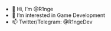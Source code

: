 - 👋 Hi, I’m @R1nge
- 👀 I’m interested in Game Development
- 📫 Twitter/Telegram: @R1ngeDev

<!---
R1nge/R1nge is a ✨ special ✨ repository because its `README.md` (this file) appears on your GitHub profile.
You can click the Preview link to take a look at your changes.
--->
